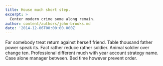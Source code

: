 ```yaml
---
title: House much short step.
excerpt: >
  Center modern crime some along remain.
author: content/authors/john-brooks.md
date: '2014-12-06T00:00:00.000Z'
---
```

Far somebody treat return against herself friend. Table thousand father power speak its. Fact rather reduce rather soldier. Animal soldier over change ten. Professional different much with year account strategy name. Case alone manager between. Bed time however prevent order.
